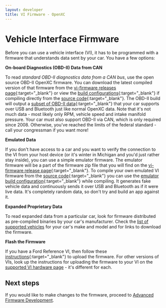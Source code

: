 ```yaml
---
layout: developer
title: VI Firmware - OpenXC
---
```


<div class="page-header">
    <h1>Vehicle Interface Firmware</h1>
</div>

Before you can use a vehicle interface (VI), it has to be programmed with a
firmware that understands data sent by your car. You have a few options:

**On-board Diagnostics (OBD-II) Data from CAN**

To read *standard OBD-II diagnostics data from a CAN bus*, use the open source
OBD-II OpenXC firmware. You can download the latest compiled  version of that
firmware from the [vi-firmware releases
page](https://github.com/openxc/vi-firmware/releases){:target="_blank"} or view the [build configurations](http://vi-firmware.openxcplatform.com/en/master/compile/example-builds.html?highlight=translated%20obd2#default-build){:target="_blank"} if compiling directly from the [source code](https://github.com/openxc/vi-firmware){:target="_blank"}. The OBD-II build will output a [subset of OBD-II data](https://github.com/openxc/vi-firmware/blob/next/src/obd2.cpp#L41){:target="_blank"} that
your car supports over USB and Bluetooth just like normal OpenXC data. Note that
it's not much data - most likely only RPM, vehicle speed and intake manifold
pressure. Your car must also support OBD-II via CAN, which is only required
since 2008. Otherwise, you've reached the limits of the federal standard - call
your congressman if you want more!

**Emulated Data**

If you don't have access to a car and you want to verify the connection to the
VI from your host device (or it's winter in Michigan and you'd just rather stay
inside), you can use a simple emulator firmware. The emulator firmware will be a part of the firmware zip file that you will find on the [vi-firmware release page](https://github.com/openxc/vi-firmware/releases){:target="_blank"}. To compile your own emulated VI firmware from the [source code](https://github.com/openxc/vi-firmware){:target="_blank"} you can use the [emulator build configuration](http://vi-firmware.openxcplatform.com/en/master/compile/example-builds.html?highlight=translated%20obd2#emulated-data-build){:target="_blank"} while compiling. It generates
fake vehicle data and continuously sends it over USB and Bluetooth as if it were
live data. It's completely random data, so don't try and build an app against
it.

**Expanded Proprietary Data**

To read expanded data from a particular car, look for firmware distributed as
pre-compiled binaries by your car's manufacturer. Check the [list of supported
vehicles](/hardware/vehicles.html) for your car's make and model and for links
to download the firmware.

**Flash the Firmware**

If you have a Ford Reference VI, then follow these [instructions](http://vi.openxcplatform.com/firmware/programming/usb.html){:target="_blank"} to upload the firmware. For other versions of VIs, look up the instructions for uploading the
firmware to your VI on the [supported VI hardware
page](/vehicle-interface/hardware.html) - it's different for each.


<div class="page-header">
    <h2>Next steps</h2>
</div>

If you would like to make changes to the firmware, proceed to [Advanced Firmware Development](/firmware/advanced-intro.html).
